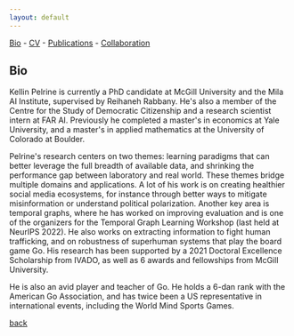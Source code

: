 ```yaml
---
layout: default
---
```


[Bio](./bio.html) - [CV](https://github.com/kellinpelrine/kellinpelrine.github.io/raw/master/assets/KPelrine%20CV%202023-02.pdf) - [Publications](./publications.html) - [Collaboration](./coming-soon.html)

## Bio

Kellin Pelrine is currently a PhD candidate at McGill University and the Mila AI Institute, supervised by Reihaneh Rabbany. He's also a member of the Centre for the Study of Democratic Citizenship and a research scientist intern at FAR AI. Previously he completed a master's in economics at Yale University, and a master's in applied mathematics at the University of Colorado at Boulder.

Pelrine's research centers on two themes: learning paradigms that can better leverage the full breadth of available data, and shrinking the performance gap between laboratory and real world. These themes bridge multiple domains and applications. A lot of his work is on creating healthier social media ecosystems, for instance through better ways to mitigate misinformation or understand political polarization. Another key area is temporal graphs, where he has worked on improving evaluation and is one of the organizers for the Temporal Graph Learning Workshop (last held at NeurIPS 2022). He also works on extracting information to fight human trafficking, and on robustness of superhuman systems that play the board game Go. His research has been supported by a 2021 Doctoral Excellence Scholarship from IVADO, as well as 6 awards and fellowships from McGill University.

He is also an avid player and teacher of Go. He holds a 6-dan rank with the American Go Association, and has twice been a US representative in international events, including the World Mind Sports Games.

[back](./)
